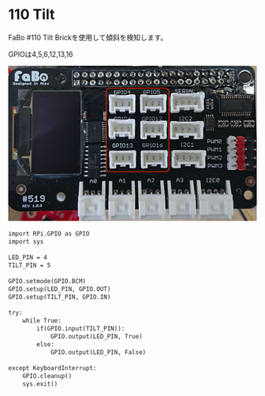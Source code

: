 # 110 Tilt

FaBo #110 Tilt Brickを使用して傾斜を検知します。

GPIOは4,5,6,12,13,16

![](./../img/share/gpio_pin.jpg)


```
import RPi.GPIO as GPIO
import sys

LED_PIN = 4
TILT_PIN = 5

GPIO.setmode(GPIO.BCM)
GPIO.setup(LED_PIN, GPIO.OUT)
GPIO.setup(TILT_PIN, GPIO.IN)

try:
    while True:
        if(GPIO.input(TILT_PIN)):
            GPIO.output(LED_PIN, True)
        else:
            GPIO.output(LED_PIN, False)

except KeyboardInterrupt:
    GPIO.cleanup()
    sys.exit()
```
